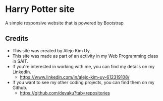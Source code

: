 # Harry Potter site

A simple responsive website that is powered by Bootstrap

## Credits

-   This site was created by Alejo Kim Uy.
-   This site was made as part of an activity in my Web Programming class in SAIT.
-   If you're interested in working with me, you can find my details on my LinkedIn.
    -   https://www.linkedin.com/in/alejo-kim-uy-612319108/
-   If you want to see my other coding projects, you can find them on my Github.
    -   https://github.com/devaku?tab=repositories
